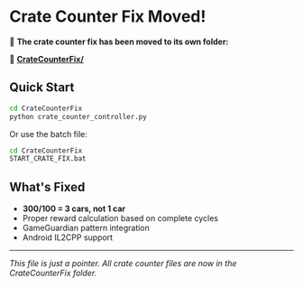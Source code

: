 # Crate Counter Fix Moved!

🎯 **The crate counter fix has been moved to its own folder:**

📁 **[CrateCounterFix/](CrateCounterFix/)**

## Quick Start
```bash
cd CrateCounterFix
python crate_counter_controller.py
```

Or use the batch file:
```cmd
cd CrateCounterFix
START_CRATE_FIX.bat
```

## What's Fixed
- **300/100 = 3 cars, not 1 car**
- Proper reward calculation based on complete cycles
- GameGuardian pattern integration
- Android IL2CPP support

---
*This file is just a pointer. All crate counter files are now in the CrateCounterFix folder.*
